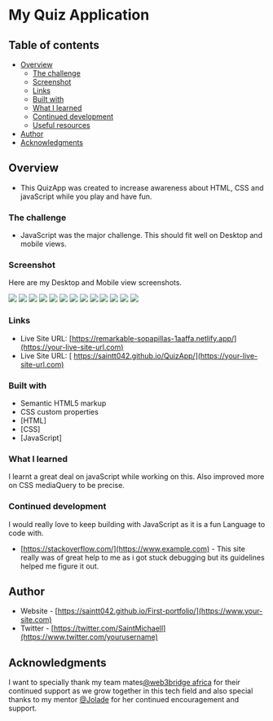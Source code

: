 # My Quiz Application

## Table of contents

- [Overview](#overview)
  - [The challenge](#the-challenge)
  - [Screenshot](#screenshot)
  - [Links](#links)
  - [Built with](#built-with)
  - [What I learned](#what-i-learned)
  - [Continued development](#continued-development)
  - [Useful resources](#useful-resources)
- [Author](#author)
- [Acknowledgments](#acknowledgments)

## Overview

- This QuizApp was created to increase awareness about HTML, CSS and javaScript while you play and have fun.

### The challenge


- JavaScript was the major challenge. This should fit well on Desktop and mobile views.

### Screenshot

Here are my Desktop and Mobile view screenshots.

![](./images/Foo.png)
![](./images/Desktop1%20(1).png)
![](./images/Desktop1%20(2).png)
![](./images/Desktop1%20(3).png)
![](./images/Desktop1%20(4).png)
![](./images/Desktop1%20(5).png)
![](./images/Desktop1%20(6).png)
![](./images/Desktop1%20(7).png)
![](./images/mobile%20(1).png)
![](./images/mobile%20(2).png)
![](./images/mobile%20(3).png)
![](./images/mobile%20(4).png)
![](./images/mobile%20(5).png)



### Links

- Live Site URL: [https://remarkable-sopapillas-1aaffa.netlify.app/](https://your-live-site-url.com)
- Live Site URL: [ https://saintt042.github.io/QuizApp/](https://your-live-site-url.com)


### Built with

- Semantic HTML5 markup
- CSS custom properties
- [HTML]
- [CSS]
- [JavaScript]

### What I learned

I learnt a great deal on javaScript while working on this. Also improved more on CSS mediaQuery to be precise.


### Continued development
I would really love to keep building with JavaScript as it is a fun Language to code with.

- [https://stackoverflow.com/](https://www.example.com) - This site really was of great help to me as i got stuck debugging but its guidelines helped me figure it out.

## Author

- Website - [https://saintt042.github.io/First-portfolio/](https://www.your-site.com)
- Twitter - [https://twitter.com/SaintMichaell](https://www.twitter.com/yourusername)

## Acknowledgments
I want to specially thank my team mates<a href = "https://twitter.com/Web3Bridge" target ="_blank">@web3bridge africa</a> for their continued support as we grow together in this tech field and also special thanks to my mentor <a href = "https://twitter.com/jolah99" target ="_blank">@Jolade</a> for her continued encouragement and support. 
